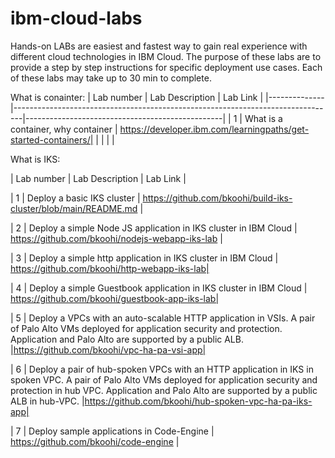 # ibm-cloud-labs
Hands-on LABs are easiest and fastest way to gain real experience with different cloud technologies in IBM Cloud. The purpose of these labs are to provide a step by step instructions for specific deployment use cases. Each of these labs may take up to 30 min to complete.

What is conainter:
|  Lab number  |  Lab Description                                                               |  Lab Link |
|--------------|--------------------------------------------------------------------------------|-------------------------------------------------|
|     1      | What is a container, why container                                               | https://developer.ibm.com/learningpaths/get-started-containers/| 
|          |                           | | 


What is IKS:

|  Lab number  |  Lab Description                                                               |  Lab Link |

|     1      | Deploy a basic IKS cluster                                                       | https://github.com/bkoohi/build-iks-cluster/blob/main/README.md |

|     2      | Deploy a simple Node JS application in IKS cluster in IBM Cloud                  | https://github.com/bkoohi/nodejs-webapp-iks-lab | 

|     3      | Deploy a simple http application in IKS cluster in IBM Cloud                  | https://github.com/bkoohi/http-webapp-iks-lab|

|     4      | Deploy a simple Guestbook application in IKS cluster in IBM Cloud                | https://github.com/bkoohi/guestbook-app-iks-lab|

|     5      | Deploy a VPCs with an auto-scalable HTTP application in VSIs. A pair of Palo Alto VMs deployed for application security and protection. Application and Palo Alto are supported by a public ALB. |https://github.com/bkoohi/vpc-ha-pa-vsi-app|

|     6      | Deploy a pair of hub-spoken VPCs with an HTTP application in IKS in spoken VPC. A pair of Palo Alto VMs deployed for application security and protection in hub VPC. Application and Palo Alto are supported by a public ALB in hub-VPC.                                                            |https://github.com/bkoohi/hub-spoken-vpc-ha-pa-iks-app|

|     7      | Deploy sample applications in Code-Engine   |  https://github.com/bkoohi/code-engine |


